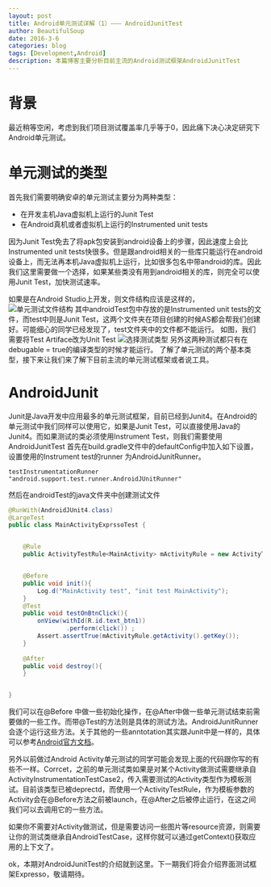 ```yaml
---
layout: post
title: Android单元测试详解（1）——— AndroidJunitTest
author: BeautifulSoup
date: 2016-3-6
categories: blog
tags: [Development,Android]
description: 本篇博客主要分析目前主流的Android测试框架AndroidJunitTest
---
```

# 背景
最近稍等空闲，考虑到我们项目测试覆盖率几乎等于0，因此痛下决心决定研究下Android单元测试。

# 单元测试的类型
首先我们需要明确安卓的单元测试主要分为两种类型：

* 在开发主机Java虚拟机上运行的Junit Test
* 在Android真机或者虚拟机上运行的Instrumented unit tests

因为Junit Test免去了将apk包安装到android设备上的步骤，因此速度上会比Instrumented unit tests快很多。但是跟android相关的一些库只能运行在android设备上，而无法再本机Java虚拟机上运行，比如很多包名中带android的库。因此我们这里需要做一个选择，如果某些类没有用到android相关的库，则完全可以使用Junit Test，加快测试速率。

如果是在Android Studio上开发，则文件结构应该是这样的，
![单元测试文件结构](https://img.alicdn.com/imgextra/i1/754328530/TB2VoYRlXXXXXc7XXXXXXXXXXXX-754328530.png)
其中androidTest包中存放的是Instrumented unit tests的文件，而test中则是Junit Test，这两个文件夹在项目创建的时候AS都会帮我们创建好。可能细心的同学已经发现了，test文件夹中的文件都不能运行。
如图，我们需要将Test Artiface改为Unit Test
![选择测试类型](https://img.alicdn.com/imgextra/i1/754328530/TB2JdHIlXXXXXarXpXXXXXXXXXX-754328530.png)
另外这两种测试都只有在debugable = true的编译类型的时候才能运行。
了解了单元测试的两个基本类型，接下来让我们来了解下目前主流的单元测试框架或者说工具。

# AndroidJunit
Junit是Java开发中应用最多的单元测试框架，目前已经到Junit4。在Android的单元测试中我们同样可以使用它，如果是Junit Test，可以直接使用Java的Junit4。而如果测试的类必须使用Instrument Test，则我们需要使用AndroidJunitTest
首先在build.gradle文件中的defaultConfig中加入如下设置，设置使用的Instrument test的runner 为AndroidJunitRunner。

```
testInstrumentationRunner "android.support.test.runner.AndroidJUnitRunner"
```
然后在androidTest的java文件夹中创建测试文件

```java
@RunWith(AndroidJUnit4.class)
@LargeTest
public class MainActivityExprssoTest {


    @Rule
    public ActivityTestRule<MainActivity> mActivityRule = new ActivityTestRule<MainActivity>(MainActivity.class);


    @Before
    public void init(){
        Log.d("MainActivity test", "init test MainActivity");
    }
    @Test
    public void testOnBtnClick(){
        onView(withId(R.id.text_btn1))
                .perform(click()) ;
        Assert.assertTrue(mActivityRule.getActivity().getKey());
    }
    
    @After
    public void destroy(){
    }


}
```
我们可以在@Before 中做一些初始化操作，在@After中做一些单元测试结束前需要做的一些工作。而带@Test的方法则是具体的测试方法。AndroidJunitRunner会逐个运行这些方法。关于其他的一些anntotation其实跟Junit中是一样的，具体可以参考[Android官方文档](http://developer.android.com/intl/zh-cn/tools/testing-support-library/index.html#AndroidJUnitRunner)。

另外以前做过Android Activity单元测试的同学可能会发现上面的代码跟你写的有些不一样。Corrcet，之前的单元测试类如果是对某个Activity做测试需要继承自ActivityInstrumentationTestCase2<CalculatorActivity>，传入需要测试的Activity类型作为模板测试。目前该类型已被deprectd，而使用一个ActivityTestRule，作为模板参数的Activity会在@Before方法之前被launch，在@After之后被停止运行，在这之间我们可以去调用它的一些方法。

如果你不需要对Activity做测试，但是需要访问一些图片等resource资源，则需要让你的测试类继承自AndroidTestCase，这样你就可以通过getContext()获取应用的上下文了。

ok，本期对AndroidJunitTest的介绍就到这里。下一期我们将会介绍界面测试框架Expresso，敬请期待。